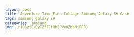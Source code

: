 ```yaml
---
layout: post
title: Adventure Time Finn Collage Samsung Galaxy S9 Case
tags: samsung galaxy s9
categories: samsung
img: 1r1D3ztDi0yTZ5F7tRh2PVemZbbNjFFFB
---
```

